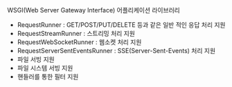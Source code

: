WSGI(Web Server Gateway Interface) 어플리케이션 라이브러리

- RequestRunner : GET/POST/PUT/DELETE 등과 같은 일반 적인 응답 처리 지원
- RequestStreamRunner : 스트리밍 처리 지원
- RequestWebSocketRunner : 웹소켓 처리 지원
- RequestServerSentEventsRunner : SSE(Server-Sent-Events) 처리 지원
- 파일 서빙 지원
- 파일 시스템 서빙 지원
- 핸들러를 통한 필터 지원
